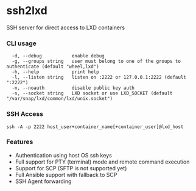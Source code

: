 # ssh2lxd

SSH server for direct access to LXD containers

### CLI usage

```
  -d, --debug           enable debug
  -g, --groups string   user must belong to one of the groups to authenticate (default "wheel,lxd")
  -h, --help            print help
  -l, --listen string   listen on :2222 or 127.0.0.1:2222 (default ":2222")
  -n, --noauth          disable public key auth
  -s, --socket string   LXD socket or use LXD_SOCKET (default "/var/snap/lxd/common/lxd/unix.socket")
```

### SSH Access

```
ssh -A -p 2222 host_user+container_name[+container_user]@lxd_host
```

### Features

- Authentication using host OS ssh keys
- Full support for PTY (terminal) mode and remote command execution
- Support for SCP (SFTP is not supported yet)
- Full Ansible support with fallback to SCP
- SSH Agent forwarding